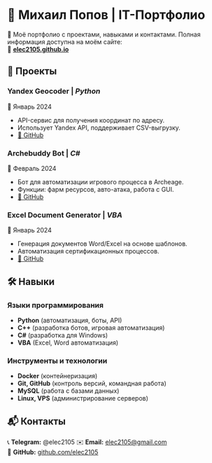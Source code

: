 # 🎯 Михаил Попов | IT-Портфолио  

🚀 Моё портфолио с проектами, навыками и контактами. Полная информация доступна на моём сайте:  
📌 **[elec2105.github.io](https://elec2105.github.io)**  

## 📌 Проекты  

### **Yandex Geocoder** | *Python*  
📅 Январь 2024  
- API-сервис для получения координат по адресу.  
- Использует Yandex API, поддерживает CSV-выгрузку.  
- [🔗 GitHub](https://github.com/elec2105/yandex-geocoder)  

### **Archebuddy Bot** | *C#*  
📅 Февраль 2024  
- Бот для автоматизации игрового процесса в Archeage.  
- Функции: фарм ресурсов, авто-атака, работа с GUI.  
- [🔗 GitHub](https://github.com/elec2105/Archebuddy-bot)  

### **Excel Document Generator** | *VBA*  
📅 Январь 2024  
- Генерация документов Word/Excel на основе шаблонов.  
- Автоматизация сертификационных процессов.  
- [🔗 GitHub](https://github.com/elec2105/Excel-Document-Generator)  

## 🛠 Навыки  

### **Языки программирования**  
- **Python** (автоматизация, боты, API)  
- **C++** (разработка ботов, игровая автоматизация)  
- **C#** (разработка для Windows)  
- **VBA** (Excel, Word автоматизация)  

### **Инструменты и технологии**  
- **Docker** (контейнеризация)  
- **Git, GitHub** (контроль версий, командная работа)  
- **MySQL** (работа с базами данных)  
- **Linux, VPS** (администрирование серверов)  

## 📬 Контакты  
📞 **Telegram:** @elec2105 
✉️ **Email:** elec2105@gmail.com  
🔗 **GitHub:** [github.com/elec2105](https://github.com/elec2105)  
